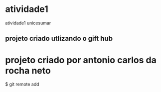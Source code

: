 # atividade1
atividade1 unicesumar

## projeto criado utlizando o gift hub

# projeto criado por antonio carlos da rocha neto

$ git remote add 

